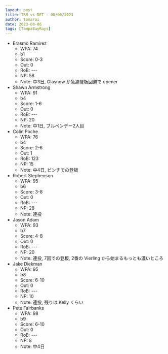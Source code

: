 ```yaml
---
layout: post
title: TBR vs DET - 08/06/2023
author: tomarai
date: 2023-08-06
tags: [TampaBayRays]
---
```


* Erasmo Ramírez
	- WPA: 74
	- b1
	- Score: 0-3
	- Out: 0
	- RoB: ---
	- NP: 58
	- Note: 中3日, Glasnow が急遽登板回避で opener
* Shawn Armstrong
	- WPA: 91
	- b4
	- Score: 1-6
	- Out: 0
	- RoB: ---
	- NP: 20
	- Note: 中1日, ブルペンデー2人目
* Colin Poche
	- WPA: 76
	- b4
	- Score: 2-6
	- Out: 1
	- RoB: 123
	- NP: 15
	- Note: 中4日, ピンチでの登板
* Robert Stephenson
	- WPA: 95
	- b6
	- Score: 3-8
	- Out: 0
	- RoB: ---
	- NP: 28
	- Note: 連投
* Jason Adam
	- WPA: 93
	- b7
	- Score: 4-8
	- Out: 0
	- RoB: ---
	- NP: 20
	- Note: 連投, 7回での登板, 2番の Vierling から始まるもっとも濃いところ
* Jake Diekman
	- WPA: 95
	- b8
	- Score: 6-10
	- Out: 0
	- RoB: ---
	- NP: 10
	- Note: 連投, 残りは Kelly くらい
* Pete Fairbanks
	- WPA: 98
	- b9
	- Score: 6-10
	- Out: 0
	- RoB: ---
	- NP: 8
	- Note: 中4日

